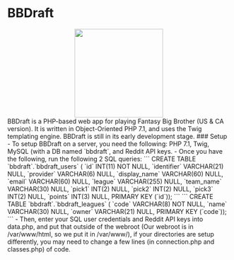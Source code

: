# BBDraft  
<center><img src="https://gitlab.com/laken/bbdraft/raw/master/images/logo.png" width="200px"></center>  
BBDraft is a PHP-based web app for playing Fantasy Big Brother (US & CA version). It is written in Object-Oriented PHP 7.1, and uses the Twig templating engine.  
BBDraft is still in its early development stage.  
### Setup
- To setup BBDraft on a server, you need the following: PHP 7.1, Twig, MySQL (with a DB named `bbdraft`, and Reddit API keys.  
- Once you have the following, run the following 2 SQL queries:  
```
CREATE TABLE `bbdraft`.`bbdraft_users` (
  `id` INT(11) NOT NULL,
  `identifier` VARCHAR(21) NULL,
  `provider` VARCHAR(6) NULL,
  `display_name` VARCHAR(60) NULL,
  `email` VARCHAR(60) NULL,
  `league` VARCHAR(255) NULL,
  `team_name` VARCHAR(30) NULL,
  `pick1` INT(2) NULL,
  `pick2` INT(2) NULL,
  `pick3` INT(2) NULL,
  `points` INT(3) NULL,
  PRIMARY KEY (`id`));
```
```
CREATE TABLE `bbdraft`.`bbdraft_leagues` (
  `code` VARCHAR(8) NOT NULL,
  `name` VARCHAR(30) NULL,
  `owner` VARCHAR(21) NULL,
  PRIMARY KEY (`code`));
``` 
- Then, enter your SQL user credentials and Reddit API keys into data.php, and put that outside of the webroot (Our webroot is in /var/www/html, so we put it in /var/www/), if your directories are setup differently, you may need to change a few lines (in connection.php and classes.php) of code.  
